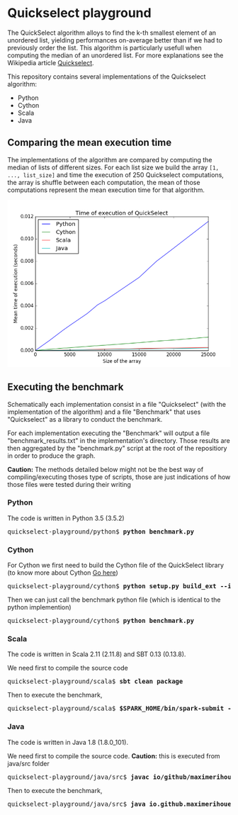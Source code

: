 # Quickselect playground

The QuickSelect algorithm alloys to find the k-th smallest element of an unordered list, yielding performances on-average better than if we had to previously order the list. This algorithm is particularly usefull when computing the median of an unordered list. For more explanations see the Wikipedia article [Quickselect](https://en.wikipedia.org/wiki/Quickselect).

This repository contains several implementations of the Quickselect algorithm:
- Python
- Cython
- Scala
- Java

## Comparing the mean execution time

The implementations of the algorithm are compared by computing the median of lists of different sizes. For each list size we build the array `[1, ..., list_size]` and time the execution of 250 Quickselect computations, the array is shuffle between each computation, the mean of those computations represent the mean execution time for that algorithm.

![Benchmark](https://github.com/maximerihouey/QuickSelect-playground/blob/master/quickselect_benchmark.png)

## Executing the benchmark

Schematically each implementation consist in a file "Quickselect" (with the implementation of the algorithm) and a file "Benchmark" that uses "Quickselect" as a library to conduct the benchmark.

For each implementation executing the "Benchmark" will output a file "benchmark_results.txt" in the implementation's directory. Those results are then aggregated by the "benchmark.py" script at the root of the repositiory in order to produce the graph.

<b>Caution:</b> The methods detailed below might not be the best way of compiling/executing thoses type of scripts, those are just indications of how those files were tested during their writing

### Python

The code is written in Python 3.5 (3.5.2)
<pre>
quickselect-playground/python$ <b>python benchmark.py</b>
</pre>

### Cython

For Cython we first need to build the Cython file of the QuickSelect library (to know more about Cython [Go here](http://docs.cython.org/en/latest/src/tutorial/cython_tutorial.html))
<pre>
quickselect-playground/cython$ <b>python setup.py build_ext --inplace</b>
</pre>

Then we can just call the benchmark python file (which is identical to the python implemention)
<pre>
quickselect-playground/cython$ <b>python benchmark.py</b>
</pre>

### Scala

The code is written in Scala 2.11 (2.11.8) and SBT 0.13 (0.13.8).

We need first to compile the source code
<pre>
quickselect-playground/scala$ <b>sbt clean package</b>
</pre>

Then to execute the benchmark,
<pre>
quickselect-playground/scala$ <b>$SPARK_HOME/bin/spark-submit --class "io.github.maximerihouey.Benchmark" target/scala-2.11/scala_2.11-1.0.jar</b>
</pre>

### Java

The code is written in Java 1.8 (1.8.0_101).

We need first to compile the source code. <b>Caution:</b> this is executed from java/src folder
<pre>
quickselect-playground/java/src$ <b>javac io/github/maximerihouey/Quickselect.java io/github/maximerihouey/Benchmark.java</b>
</pre>

Then to execute the benchmark,
<pre>
quickselect-playground/java/src$ <b>java io.github.maximerihouey.Benchmark</b>
</pre>

